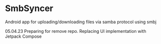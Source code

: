 # SmbSyncer
Android app for uploading/downloading files via samba protocol using smbj

05.04.23
Preparing for remove repo. Replacing UI implementation with Jetpack Compose
